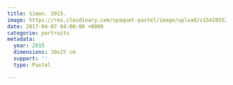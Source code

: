 ```yaml
---
title: Simon. 2015.
image: https://res.cloudinary.com/npaquet-pastel/image/upload/v1542855229/Simon-portrait-2-pastel-30-X-25-cm-2015.jpg
date: 2017-04-07 04:00:00 +0000
categorie: portraits
metadata:
  year: 2015
  dimensions: 30x25 cm
  support: ''
  type: Pastel

---
```

